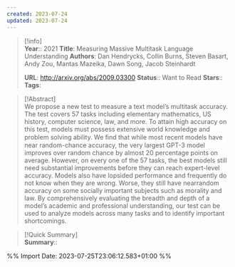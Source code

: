 ```yaml
---
created: 2023-07-24
updated: 2023-07-24
---
```

>[!info]  
> **Year**:: 2021
> **Title**: Measuring Massive Multitask Language Understanding
> **Authors**: Dan Hendrycks, Collin Burns, Steven Basart, Andy Zou, Mantas Mazeika, Dawn Song, Jacob Steinhardt
>   
> **URL**: http://arxiv.org/abs/2009.03300
> **Status**:: Want to Read
> **Stars**::
> **Tags**:


> [!Abstract]  
> We propose a new test to measure a text model’s multitask accuracy. The test covers 57 tasks including elementary mathematics, US history, computer science, law, and more. To attain high accuracy on this test, models must possess extensive world knowledge and problem solving ability. We ﬁnd that while most recent models have near random-chance accuracy, the very largest GPT-3 model improves over random chance by almost 20 percentage points on average. However, on every one of the 57 tasks, the best models still need substantial improvements before they can reach expert-level accuracy. Models also have lopsided performance and frequently do not know when they are wrong. Worse, they still have nearrandom accuracy on some socially important subjects such as morality and law. By comprehensively evaluating the breadth and depth of a model’s academic and professional understanding, our test can be used to analyze models across many tasks and to identify important shortcomings.  

> [!Quick Summary]  
>**Summary**::



%% Import Date: 2023-07-25T23:06:12.583+01:00 %%
